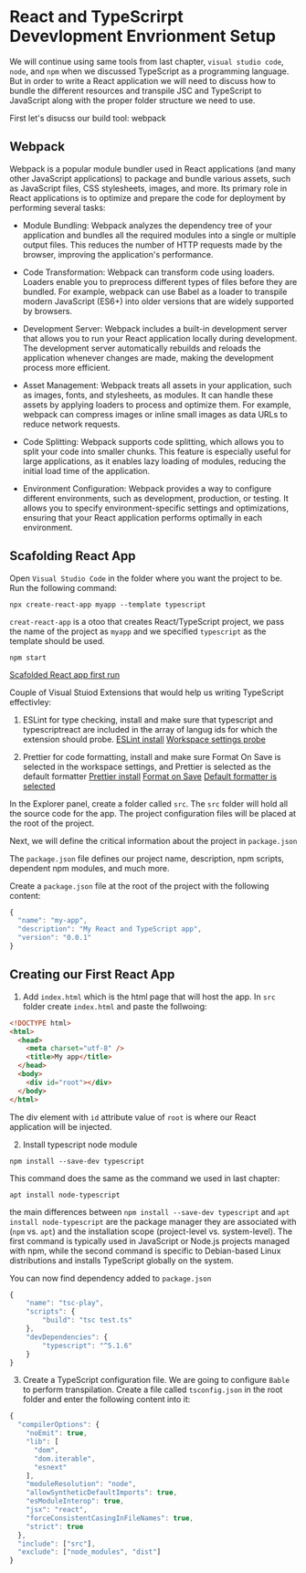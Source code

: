 # React and TypeScrirpt Devevlopment Envrionment Setup

We will continue using same tools from last chapter, `visual studio code`, `node`, and `npm` when we discussed TypeScript as a programming language. But in order to write a React application we will need to discuss how to bundle the different resources and transpile JSC and TypeScript to JavaScript along with the proper folder structure we need to use.

First let's disucss our build tool: webpack

## Webpack

Webpack is a popular module bundler used in React applications (and many other JavaScript applications) to package and bundle various assets, such as JavaScript files, CSS stylesheets, images, and more. Its primary role in React applications is to optimize and prepare the code for deployment by performing several tasks:

- Module Bundling: Webpack analyzes the dependency tree of your application and bundles all the required modules into a single or multiple output files. This reduces the number of HTTP requests made by the browser, improving the application's performance.

- Code Transformation: Webpack can transform code using loaders. Loaders enable you to preprocess different types of files before they are bundled. For example, webpack can use Babel as a loader to transpile modern JavaScript (ES6+) into older versions that are widely supported by browsers.

- Development Server: Webpack includes a built-in development server that allows you to run your React application locally during development. The development server automatically rebuilds and reloads the application whenever changes are made, making the development process more efficient.

- Asset Management: Webpack treats all assets in your application, such as images, fonts, and stylesheets, as modules. It can handle these assets by applying loaders to process and optimize them. For example, webpack can compress images or inline small images as data URLs to reduce network requests.

- Code Splitting: Webpack supports code splitting, which allows you to split your code into smaller chunks. This feature is especially useful for large applications, as it enables lazy loading of modules, reducing the initial load time of the application.

- Environment Configuration: Webpack provides a way to configure different environments, such as development, production, or testing. It allows you to specify environment-specific settings and optimizations, ensuring that your React application performs optimally in each environment.

## Scafolding React App

Open `Visual Studio Code` in the folder where you want the project to be. Run the following command:
``` Shell
npx create-react-app myapp --template typescript
```

`creat-react-app` is a otoo that creates React/TypeScript project, we pass the name of the project as `myapp` and we specified `typescript` as the template should be used.

```Shell
npm start
```

[Scafolded React app first run](./images/ch_5_1.png)

Couple of Visual Stuiod Extensions that would help us writing TypeScript effectivley:
1. ESLint for type checking, install and make sure that typescript and typescriptreact are included in the array of langug ids for which the extension should probe.
[ESLint install](./images/ch_5_2.png)
[Workspace settings probe](./images/ch_5_3.png)

2. Prettier for code formatting, install and make sure Format On Save is selected in the workspace settings, and Prettier is selected as the default formatter
[Prettier install](./images/ch_5_4.png)
[Format on Save](./images/ch_5_5.png)
[Default formatter is selected](./images/ch_5_6.png)














In the Explorer panel, create a folder called `src`. The `src` folder will hold all the source code for the app. The project configuration files will be placed at the root of the project.

Next, we will define the critical information about the project in `package.json`

The `package.json` file defines our project name, description, npm scripts, dependent npm modules, and much more.

Create a `package.json` file at the root of the project with the following content:
```JavaScript
{
  "name": "my-app",
  "description": "My React and TypeScript app",
  "version": "0.0.1"
}
```

## Creating our First React App

1. Add `index.html` which is the html page that will host the app. In `src` folder create `index.html` and paste the follwoing:

```html
<!DOCTYPE html>
<html>
  <head>
    <meta charset="utf-8" />
    <title>My app</title>
  </head>
  <body>
    <div id="root"></div>
  </body>
</html>
```
The div element with `id` attribute value of `root` is where our React application will be injected.

2. Install typescript node module
   
```Shell
npm install --save-dev typescript
```
This command does the same as the command we used in last chapter:
```Shell
apt install node-typescript
```
the main differences between `npm install --save-dev typescript` and `apt install node-typescript` are the package manager they are associated with (`npm` vs. `apt`) and the installation scope (project-level vs. system-level). The first command is typically used in JavaScript or Node.js projects managed with npm, while the second command is specific to Debian-based Linux distributions and installs TypeScript globally on the system.

You can now find dependency added to `package.json`
```JavaScript
{
    "name": "tsc-play",
    "scripts": {
        "build": "tsc test.ts"
    },
    "devDependencies": {
        "typescript": "^5.1.6"
    }
}
```
3. Create a TypeScript configuration file. We are going to configure `Bable` to perform transpilation. Create a file called `tsconfig.json` in the root folder and enter the following content into it:
```JavaScript
{
  "compilerOptions": {
    "noEmit": true,
    "lib": [
      "dom",
      "dom.iterable",
      "esnext"
    ],
    "moduleResolution": "node",
    "allowSyntheticDefaultImports": true,
    "esModuleInterop": true,
    "jsx": "react",
    "forceConsistentCasingInFileNames": true,
    "strict": true
  },
  "include": ["src"],
  "exclude": ["node_modules", "dist"]
}
```
